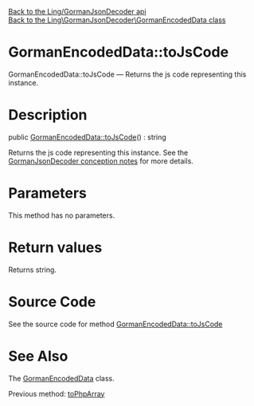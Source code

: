 [Back to the Ling/GormanJsonDecoder api](https://github.com/lingtalfi/GormanJsonDecoder/blob/master/doc/api/Ling/GormanJsonDecoder.md)<br>
[Back to the Ling\GormanJsonDecoder\GormanEncodedData class](https://github.com/lingtalfi/GormanJsonDecoder/blob/master/doc/api/Ling/GormanJsonDecoder/GormanEncodedData.md)


GormanEncodedData::toJsCode
================



GormanEncodedData::toJsCode — Returns the js code representing this instance.




Description
================


public [GormanEncodedData::toJsCode](https://github.com/lingtalfi/GormanJsonDecoder/blob/master/doc/api/Ling/GormanJsonDecoder/GormanEncodedData/toJsCode.md)() : string




Returns the js code representing this instance.
See the [GormanJsonDecoder conception notes](https://github.com/lingtalfi/GormanJsonDecoder/blob/master/doc/pages/conception-notes.md) for more details.




Parameters
================

This method has no parameters.


Return values
================

Returns string.








Source Code
===========
See the source code for method [GormanEncodedData::toJsCode](https://github.com/lingtalfi/GormanJsonDecoder/blob/master/GormanEncodedData.php#L77-L96)


See Also
================

The [GormanEncodedData](https://github.com/lingtalfi/GormanJsonDecoder/blob/master/doc/api/Ling/GormanJsonDecoder/GormanEncodedData.md) class.

Previous method: [toPhpArray](https://github.com/lingtalfi/GormanJsonDecoder/blob/master/doc/api/Ling/GormanJsonDecoder/GormanEncodedData/toPhpArray.md)<br>


